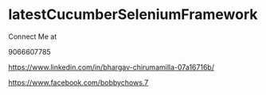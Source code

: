 # latestCucumberSeleniumFramework

Connect Me at 

9066607785

https://www.linkedin.com/in/bhargav-chirumamilla-07a16716b/

https://www.facebook.com/bobbychows.7



  


